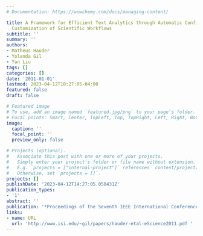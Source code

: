 ```yaml
---
# Documentation: https://wowchemy.com/docs/managing-content/

title: A Framework for Efficient Text Analytics through Automatic Configuration and
  Customization of Scientific Workflows
subtitle: ''
summary: ''
authors:
- Matheus Hauder
- Yolanda Gil
- Yan Liu
tags: []
categories: []
date: '2011-01-01'
lastmod: 2023-04-12T10:27:05-04:00
featured: false
draft: false

# Featured image
# To use, add an image named `featured.jpg/png` to your page's folder.
# Focal points: Smart, Center, TopLeft, Top, TopRight, Left, Right, BottomLeft, Bottom, BottomRight.
image:
  caption: ''
  focal_point: ''
  preview_only: false

# Projects (optional).
#   Associate this post with one or more of your projects.
#   Simply enter your project's folder or file name without extension.
#   E.g. `projects = ["internal-project"]` references `content/project/deep-learning/index.md`.
#   Otherwise, set `projects = []`.
projects: []
publishDate: '2023-04-12T14:27:05.050431Z'
publication_types:
- '1'
abstract: ''
publication: '*Proceedings of the Seventh IEEE International Conference on e-Science*'
links:
- name: URL
  url: 'http://www.isi.edu/~gil/papers/hauder-etal-eScience2011.pdf '
---
```

